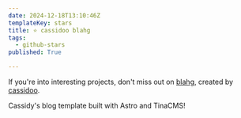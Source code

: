 ```yaml
---
date: 2024-12-18T13:10:46Z
templateKey: stars
title: ⭐ cassidoo blahg
tags:
  - github-stars
published: True

---
```


If you're into interesting projects, don't miss out on [blahg](https://github.com/cassidoo/blahg), created by [cassidoo](https://github.com/cassidoo).

Cassidy's blog template built with Astro and TinaCMS!

